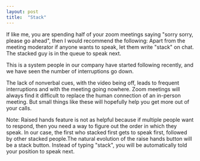 ```yaml
---
layout: post
title:  "Stack"
---
```


If like me, you are spending half of your zoom meetings saying "sorry sorry, please go ahead", then I would recommend the following: Apart from the meeting moderator if anyone wants to speak, let them write "stack" on chat. The stacked guy is in the queue to speak next.

This is a system people in our company have started following recently, and we have seen the number of interruptions go down.

The lack of nonverbal cues, with the video being off, leads to frequent interruptions and with the meeting going nowhere. Zoom meetings will always find it difficult to replace the human connection of an in-person meeting. But small things like these will hopefully help you get more out of your calls.

Note: Raised hands feature is not as helpful because if multiple people want to respond, then you need a way to figure out the order in which they speak. In our case, the first who stacked first gets to speak first, followed by other stacked people.The natural evolution of the raise hands button will be a stack button. Instead of typing "stack", you will be automatically told your position to speak next.
